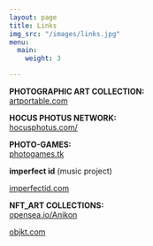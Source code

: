 ```yaml
---
layout: page
title: Links
img_src: "/images/links.jpg"
menu:
  main:
    weight: 3

---
```

**PHOTOGRAPHIC ART COLLECTION:**  
<a href="https://artportable.com/en/profile/@achilles.nasios" target="blank">artportable.com</a>

**HOCUS PHOTUS NETWORK:**  
<a href="https://hocusphotus.com/" target="blank">hocusphotus.com/</a>

**PHOTO-GAMES:**  
<a href="https://photogames.tk/" target="blank">photogames.tk</a>

**imperfect id** (music project)

<a href="https://imperfectid.com/">imperfectid.com</a>

**NFT_ART COLLECTIONS:**  
<a href="https://opensea.io/Anikon" target="blank">opensea.io/Anikon</a>

<a href="https://objkt.com/profile/tz1Xc2qxwZsC5VtQKjccZwi4FZ24yNjiMNHj/activity" target="blank">objkt.com</a>